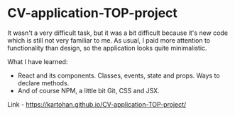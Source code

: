 # CV-application-TOP-project

It wasn't a very difficult task, but it was a bit difficult because it's new code which is still not very familiar to me.
As usual, I paid more attention to functionality than design, so the application looks quite minimalistic.

What I have learned: <br>

- React and its components. Classes, events, state and props. Ways to declare methods.<br>
- And of course NPM, a little bit Git, CSS and JSX.<br>

Link - https://kartohan.github.io/CV-application-TOP-project/
